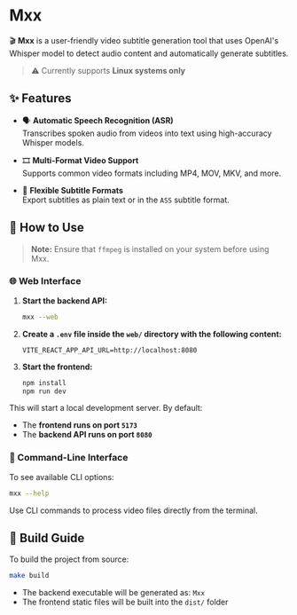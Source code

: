 # Mxx

🎬 **Mxx** is a user-friendly video subtitle generation tool that uses OpenAI's Whisper model to detect audio content and automatically generate subtitles.

> ⚠️ Currently supports **Linux systems only**

## ✨ Features

- 🗣️ **Automatic Speech Recognition (ASR)**  
  Transcribes spoken audio from videos into text using high-accuracy Whisper models.

- 🎞️ **Multi-Format Video Support**  
  Supports common video formats including MP4, MOV, MKV, and more.

- 📝 **Flexible Subtitle Formats**  
  Export subtitles as plain text or in the `ASS` subtitle format.

## 🚀 How to Use

> **Note:** Ensure that `ffmpeg` is installed on your system before using Mxx.

### 🌐 Web Interface

1. **Start the backend API:**

   ```bash
   mxx --web
   ```

2. **Create a `.env` file inside the `web/` directory with the following content:**

   ```text
   VITE_REACT_APP_API_URL=http://localhost:8080
   ```

3. **Start the frontend:**

   ```bash
   npm install
   npm run dev
   ```

This will start a local development server.
By default:

- The **frontend runs on port `5173`**
- The **backend API runs on port `8080`**

### 🧾 Command-Line Interface

To see available CLI options:

```bash
mxx --help
```

Use CLI commands to process video files directly from the terminal.

## 🔧 Build Guide

To build the project from source:

```bash
make build
```

- The backend executable will be generated as: `Mxx`
- The frontend static files will be built into the `dist/` folder
